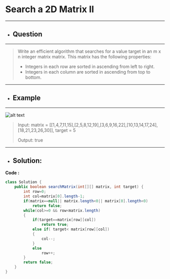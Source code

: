 # Search a 2D Matrix II
---
- ## Question
---
>Write an efficient algorithm that searches for a value target in an m x n integer matrix matrix. This matrix has the following properties:
>
>- Integers in each row are sorted in ascending from left to right.
>- Integers in each column are sorted in ascending from top to bottom.
---
- ## Example
---
![alt text](https://assets.leetcode.com/uploads/2020/11/24/searchgrid2.jpg)
>Input: matrix = [[1,4,7,11,15],[2,5,8,12,19],[3,6,9,16,22],[10,13,14,17,24],[18,21,23,26,30]], target = 5
>
>Output: true
---
- ## Solution:
**Code :**
```java
class Solution {
    public boolean searchMatrix(int[][] matrix, int target) {
        int row=0;
        int col=matrix[0].length-1;
        if(matrix==null|| matrix.length<0|| matrix[0].length<0)
            return false;
        while(col>=0 && row<matrix.length)
        {
            if(target==matrix[row][col])
                return true;
            else if( target< matrix[row][col])
            {
                col--;
            }
            else
                row++;
        }
        return false;
    }
}
